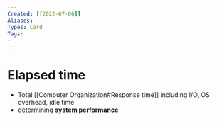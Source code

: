 ```yaml
---
Created: [[2022-07-06]]
Aliases: 
Types: Card
Tags: 
- 
---
```

# Elapsed time
- Total [[Computer Organization#Response time]] including I/O, OS overhead, idle time
- determining **system performance**